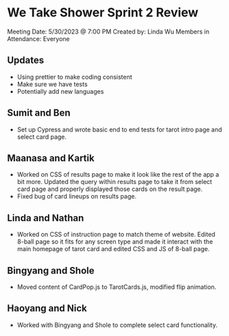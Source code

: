 # We Take Shower Sprint 2 Review

 Meeting Date: 5/30/2023 @ 7:00 PM
 Created by: Linda Wu
 Members in Attendance: Everyone

## Updates
- Using prettier to make coding consistent
- Make sure we have tests
- Potentially add new languages

## Sumit and Ben
- Set up Cypress and wrote basic end to end tests for tarot intro page and select card page.

## Maanasa and Kartik
- Worked on CSS of results page to make it look like the rest of the app a bit more. Updated the query within results page to take it from select card page and properly displayed those cards on the result page.
- Fixed bug of card lineups on results page.

## Linda and Nathan
- Worked on CSS of instruction page to match theme of website. Edited 8-ball page so it fits for any screen type and made it interact with the main homepage of tarot card and edited CSS and JS of 8-ball page.

## Bingyang and Shole
- Moved content of CardPop.js to TarotCards.js, modified flip animation.

## Haoyang and Nick
- Worked with Bingyang and Shole to complete select card functionality.